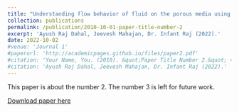 ```yaml
---
title: "Understanding flow behavior of fluid on the porous media using AI"
collection: publications
permalink: /publication/2010-10-01-paper-title-number-2
excerpt: 'Ayush Raj Dahal, Jeevesh Mahajan, Dr. Infant Raj (2022).'
date: 2022-10-02
#venue: 'Journal 1'
#paperurl: 'http://academicpages.github.io/files/paper2.pdf'
#citation: 'Your Name, You. (2010). &quot;Paper Title Number 2.&quot; <i>Journal 1</i>. 1(2).'
#citation: 'Ayush Raj Dahal, Jeevesh Mahajan, Dr. Infant Raj (2022).'
---
```

This paper is about the number 2. The number 3 is left for future work.

[Download paper here]()